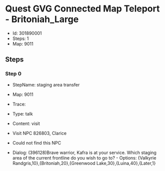 # Quest GVG Connected Map Teleport - Britoniah_Large

- Id: 301890001
- Steps: 1
- Map: 9011

## Steps

### Step 0
- StepName:  staging area transfer
- Map:  9011
- Trace:  
- Type:  talk
- Content:  visit
- Visit NPC 826803, Clarice

- Could not find this NPC
- Dialog: (396128)Brave warrior, Kafra is at your service. Which staging area of the current frontline do you wish to go to? - Options: {Valkyrie Randgris,10},{Britoniah,20},{Greenwood Lake,30},{Luina,40},{Later,1}


